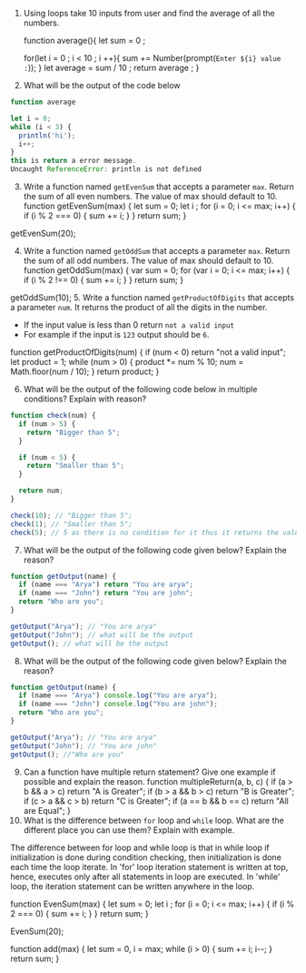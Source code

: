 1. Using loops take 10 inputs from user and find the average of all the numbers.

   function average(){
   let sum = 0 ;
   
   for(let i = 0 ; i < 10 ; i ++){
    sum += Number(prompt(`Enter ${i} value :`));
   }
   let average = sum / 10 ;
   return average ;
   }


2. What will be the output of the code below

```js
function average

let i = 0;
while (i < 3) {
  println('hi');
  i++;
}
this is return a error message.
Uncaught ReferenceError: println is not defined
```

3. Write a function named `getEvenSum` that accepts a parameter `max`. Return the sum of all even numbers. The value of max should default to 10.
   function getEvenSum(max) {
   let sum = 0;
   let i ;
   for (i = 0; i <= max; i++) {
   if (i % 2 === 0) {
   sum += i;
   }
   }
   return sum;
   }

getEvenSum(20);

4. Write a function named `getOddSum` that accepts a parameter `max`. Return the sum of all odd numbers. The value of max should default to 10.
   function getOddSum(max) {
   var sum = 0;
   for (var i = 0; i <= max; i++) {
   if (i % 2 !== 0) {
   sum += i;
   }
   }
   return sum;
   }

getOddSum(10); 5. Write a function named `getProductOfDigits` that accepts a parameter `num`. It returns the product of all the digits in the number.

- If the input value is less than 0 return `not a valid input`
- For example if the input is `123` output should be `6`.

function getProductOfDigits(num) {
if (num < 0) return "not a valid input";
let product = 1;
while (num > 0) {
product \*= num % 10;
num = Math.floor(num / 10);
}
return product;
}

6. What will be the output of the following code below in multiple conditions? Explain with reason?

```js
function check(num) {
  if (num > 5) {
    return "Bigger than 5";
  }

  if (num < 5) {
    return "Smaller than 5";
  }

  return num;
}

check(10); // "Bigger than 5";
check(1); // "Smaller than 5";
check(5); // 5 as there is no condition for it thus it returns the value of parameter;
```

7. What will be the output of the following code given below? Explain the reason?

```js
function getOutput(name) {
  if (name === "Arya") return "You are arya";
  if (name === "John") return "You are john";
  return "Who are you";
}

getOutput("Arya"); // "You are arya"
getOutput("John"); // what will be the output
getOutput(); // what will be the output
```

8. What will be the output of the following code given below? Explain the reason?

```js
function getOutput(name) {
  if (name === "Arya") console.log("You are arya");
  if (name === "John") console.log("You are john");
  return "Who are you";
}

getOutput("Arya"); // "You are arya"
getOutput("John"); // "You are john"
getOutput(); //"Who are you"
```

9. Can a function have multiple return statement? Give one example if possible and explain the reason.
   function multipleReturn(a, b, c) {
   if (a > b && a > c) return "A is Greater";
   if (b > a && b > c) return "B is Greater";
   if (c > a && c > b) return "C is Greater";
   if (a == b && b == c) return "All are Equal";
   }
10. What is the difference between `for` loop and `while` loop. What are the different place you can use them? Explain with example.

The difference between for loop and while loop is that in while loop if initialization is done during condition checking, then initialization is done each time the loop iterate. In 'for' loop iteration statement is written at top, hence, executes only after all statements in loop are executed. In 'while' loop, the iteration statement can be written anywhere in the loop.

function EvenSum(max) {
let sum = 0;
let i ;
for (i = 0; i <= max; i++) {
if (i % 2 === 0) {
sum += i;
}
}
return sum;
}

EvenSum(20);

function add(max) {
let sum = 0,
i = max;
while (i > 0) {
sum += i;
i--;
}
return sum;
}
